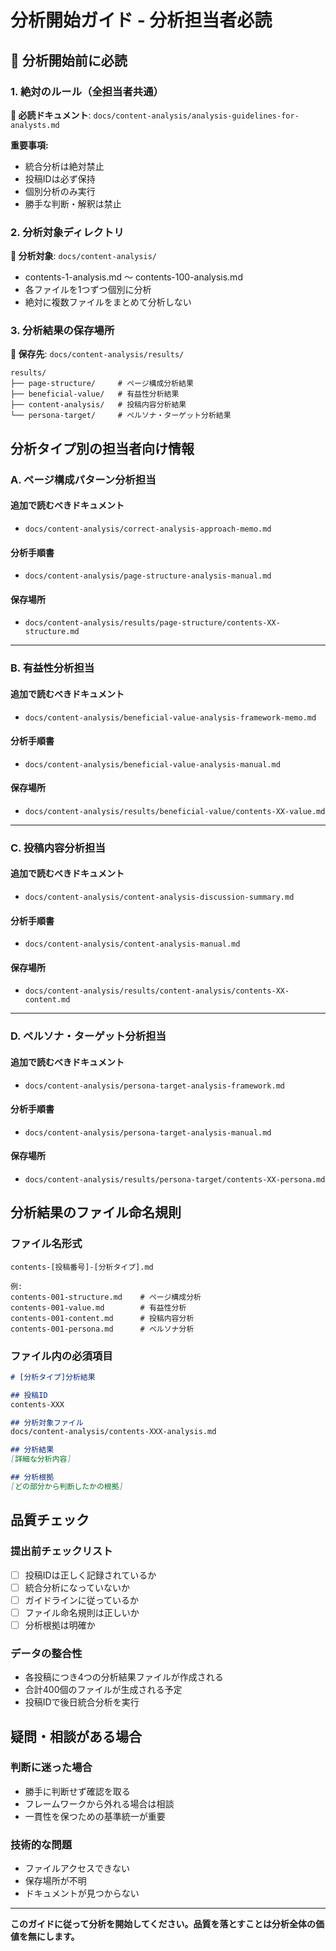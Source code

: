 # 分析開始ガイド - 分析担当者必読

## 🚨 分析開始前に必読

### **1. 絶対のルール（全担当者共通）**
**📖 必読ドキュメント**: `docs/content-analysis/analysis-guidelines-for-analysts.md`

**重要事項:**
- 統合分析は絶対禁止
- 投稿IDは必ず保持
- 個別分析のみ実行
- 勝手な判断・解釈は禁止

### **2. 分析対象ディレクトリ**
**📁 分析対象**: `docs/content-analysis/`
- contents-1-analysis.md 〜 contents-100-analysis.md
- 各ファイルを1つずつ個別に分析
- 絶対に複数ファイルをまとめて分析しない

### **3. 分析結果の保存場所**
**📁 保存先**: `docs/content-analysis/results/`
```
results/
├── page-structure/     # ページ構成分析結果
├── beneficial-value/   # 有益性分析結果  
├── content-analysis/   # 投稿内容分析結果
└── persona-target/     # ペルソナ・ターゲット分析結果
```

## 分析タイプ別の担当者向け情報

### **A. ページ構成パターン分析担当**

#### **追加で読むべきドキュメント**
- `docs/content-analysis/correct-analysis-approach-memo.md`

#### **分析手順書**
- `docs/content-analysis/page-structure-analysis-manual.md`

#### **保存場所**
- `docs/content-analysis/results/page-structure/contents-XX-structure.md`

---

### **B. 有益性分析担当**

#### **追加で読むべきドキュメント**
- `docs/content-analysis/beneficial-value-analysis-framework-memo.md`

#### **分析手順書**
- `docs/content-analysis/beneficial-value-analysis-manual.md`

#### **保存場所**
- `docs/content-analysis/results/beneficial-value/contents-XX-value.md`

---

### **C. 投稿内容分析担当**

#### **追加で読むべきドキュメント**
- `docs/content-analysis/content-analysis-discussion-summary.md`

#### **分析手順書**
- `docs/content-analysis/content-analysis-manual.md`

#### **保存場所**
- `docs/content-analysis/results/content-analysis/contents-XX-content.md`

---

### **D. ペルソナ・ターゲット分析担当**

#### **追加で読むべきドキュメント**
- `docs/content-analysis/persona-target-analysis-framework.md`

#### **分析手順書**
- `docs/content-analysis/persona-target-analysis-manual.md`

#### **保存場所**
- `docs/content-analysis/results/persona-target/contents-XX-persona.md`

## 分析結果のファイル命名規則

### **ファイル名形式**
```
contents-[投稿番号]-[分析タイプ].md

例:
contents-001-structure.md    # ページ構成分析
contents-001-value.md        # 有益性分析
contents-001-content.md      # 投稿内容分析
contents-001-persona.md      # ペルソナ分析
```

### **ファイル内の必須項目**
```markdown
# [分析タイプ]分析結果

## 投稿ID
contents-XXX

## 分析対象ファイル
docs/content-analysis/contents-XXX-analysis.md

## 分析結果
[詳細な分析内容]

## 分析根拠
[どの部分から判断したかの根拠]
```

## 品質チェック

### **提出前チェックリスト**
- [ ] 投稿IDは正しく記録されているか
- [ ] 統合分析になっていないか  
- [ ] ガイドラインに従っているか
- [ ] ファイル命名規則は正しいか
- [ ] 分析根拠は明確か

### **データの整合性**
- 各投稿につき4つの分析結果ファイルが作成される
- 合計400個のファイルが生成される予定
- 投稿IDで後日統合分析を実行

## 疑問・相談がある場合

### **判断に迷った場合**
- 勝手に判断せず確認を取る
- フレームワークから外れる場合は相談
- 一貫性を保つための基準統一が重要

### **技術的な問題**
- ファイルアクセスできない
- 保存場所が不明
- ドキュメントが見つからない

---

**このガイドに従って分析を開始してください。品質を落とすことは分析全体の価値を無にします。**